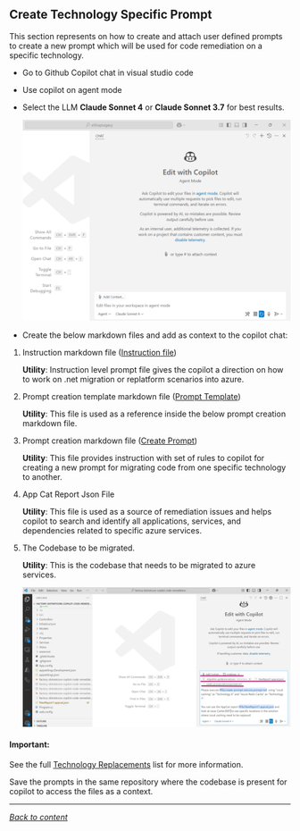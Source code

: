 ﻿## Create Technology Specific Prompt

This section represents on how to create and attach user defined prompts to create a new prompt which will be used for code remediation on a specific technology.

- Go to Github Copilot chat in visual studio code
- Use copilot on agent mode
- Select the LLM **Claude Sonnet 4** or **Claude Sonnet 3.7** for best results.

  ![Agent](../images/agent.png)

- Create the below markdown files and add as context to the copilot chat:

1. Instruction markdown file ([Instruction file](../prompts/migration-guidance.netcore.instructions.md))

	**Utility**: Instruction level prompt file gives the copilot a direction on how to work on .net migration or replatform scenarios into azure.

2. Prompt creation template markdown file ([Prompt Template](../prompts/PROMPT_TEMPLATE.md))

	**Utility**: This file is used as a reference inside the below prompt creation markdown file.

3. Prompt creation markdown file ([Create Prompt](../prompts/create-prompt.netcore.prompt.md))

	**Utility**: This file provides instruction with set of rules to copilot for creating a new prompt for migrating code from one specific technology to another.

4. App Cat Report Json File

	**Utility**: This file is used as a source of remediation issues and helps copilot to search and identify all applications, services, and dependencies related to specific azure services.

5. The Codebase to be migrated.

	**Utility**: This is the codebase that needs to be migrated to azure services.

   ![File and LLM Selection](../images/fileselection.png)


#### Important:

See the full [Technology Replacements](../prompts/technology-replacements.md) list for more information.

Save the prompts in the same repository where the codebase is present for copilot to access the files as a context.

---

[*Back to content*](../README.md)